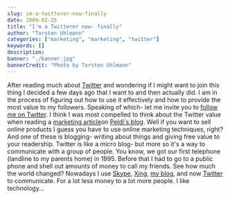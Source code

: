 ```yaml
---
slug: im-a-twitterer-now-finally
date: 2009-02-25
title: "I'm a Twitterer now- finally"
author: "Torsten Uhlmann"
categories: ["marketing", "marketing", "twitter"]
keywords: []
description:
banner: "./banner.jpg"
bannerCredit: "Photo by Torsten Uhlmann"
---
```


After reading much about [Twitter](http://twitter.com/agynamix) and wondering if I might want to join this thing I decided a few days ago that I want to and then actually did. I am in the process of figuring out how to use it effectively and how to provide the most value to my followers. Speaking of which- let me invite you to [follow me on Twitter](http://twitter.com/agynamix). I think I was most compelled to think about the Twitter value when reading a [marketing article](http://www.balsamiq.com/blog/?p=198)on [Peldi's blog](http://www.balsamiq.com/). Well if you want to sell online products I guess you have to use online marketing techniques, right? And one of these is blogging- writing about things and giving free value to your readership. Twitter is like a micro blog- but more so it's a way to communicate with a group of people. You know, we got our first telephone (landline to my parents home) in 1995. Before that I had to go to a public phone and shell out amounts of money to call my friends. See how much the world changed? Nowadays I use [Skype](http://www.skype.com), [Xing](http://www.xing.com/profile/Torsten_Uhlmann2), [my blog](http://blog.agynamix.de), and now [Twitter](http://twitter.com/agynamix) to communicate. For a lot less money to a lot more people. I like technology...

